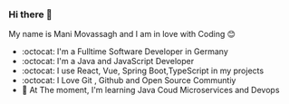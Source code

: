 ### Hi there 👋
My name is Mani Movassagh and I am in love with Coding 😊
- :octocat: I'm a Fulltime Software Developer in Germany
- :octocat: I'm a Java and JavaScript Developer
- :octocat: I use React, Vue, Spring Boot,TypeScript in my projects
- :octocat: I Love Git , Github and Open Source Communtiy
- :hammer:  At The moment, I'm learning Java Coud Microservices and Devops
